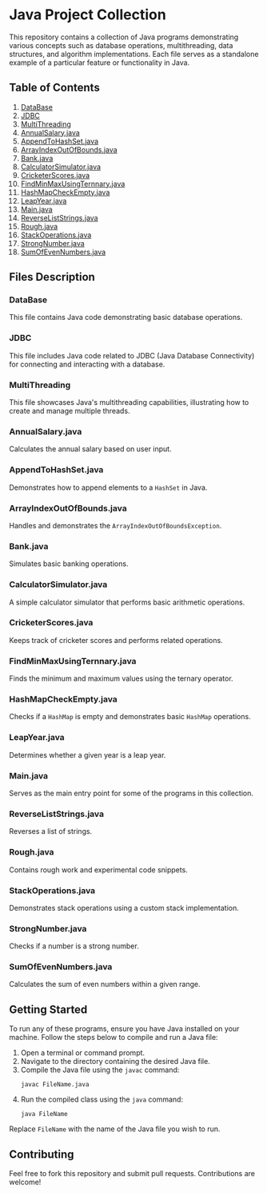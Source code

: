  <h1>Java Project Collection</h1>
   <p>This repository contains a collection of Java programs demonstrating various concepts such as database operations, multithreading, data structures, and algorithm implementations. Each file serves as a standalone example of a particular feature or functionality in Java.</p>
    
   <h2>Table of Contents</h2>
    <ol>
        <li><a href="#database">DataBase</a></li>
        <li><a href="#jdbc">JDBC</a></li>
        <li><a href="#multithreading">MultiThreading</a></li>
        <li><a href="#annualsalaryjava">AnnualSalary.java</a></li>
        <li><a href="#appendtohashsetjava">AppendToHashSet.java</a></li>
        <li><a href="#arrayindexoutofboundsjava">ArrayIndexOutOfBounds.java</a></li>
        <li><a href="#bankjava">Bank.java</a></li>
        <li><a href="#calculatorsimulatorjava">CalculatorSimulator.java</a></li>
        <li><a href="#cricketerscoresjava">CricketerScores.java</a></li>
        <li><a href="#findminmaxusingternnaryjava">FindMinMaxUsingTernnary.java</a></li>
        <li><a href="#hashmapcheckemptyjava">HashMapCheckEmpty.java</a></li>
        <li><a href="#leapyearjava">LeapYear.java</a></li>
        <li><a href="#mainjava">Main.java</a></li>
        <li><a href="#reverseliststringsjava">ReverseListStrings.java</a></li>
        <li><a href="#roughjava">Rough.java</a></li>
        <li><a href="#stackoperationsjava">StackOperations.java</a></li>
        <li><a href="#strongnumberjava">StrongNumber.java</a></li>
        <li><a href="#sumofevennumbersjava">SumOfEvenNumbers.java</a></li>
    </ol>
    
   <h2>Files Description</h2>
    
   <h3 id="database">DataBase</h3>
   <p>This file contains Java code demonstrating basic database operations.</p>
    
   <h3 id="jdbc">JDBC</h3>
  <p>This file includes Java code related to JDBC (Java Database Connectivity) for connecting and interacting with a database.</p>
    
  <h3 id="multithreading">MultiThreading</h3>
  <p>This file showcases Java's multithreading capabilities, illustrating how to create and manage multiple threads.</p>
    
   <h3 id="annualsalaryjava">AnnualSalary.java</h3>
  <p>Calculates the annual salary based on user input.</p>
    
   <h3 id="appendtohashsetjava">AppendToHashSet.java</h3>
  <p>Demonstrates how to append elements to a <code>HashSet</code> in Java.</p>
    
   <h3 id="arrayindexoutofboundsjava">ArrayIndexOutOfBounds.java</h3>
  <p>Handles and demonstrates the <code>ArrayIndexOutOfBoundsException</code>.</p>
    
  <h3 id="bankjava">Bank.java</h3>
  <p>Simulates basic banking operations.</p>
    
  <h3 id="calculatorsimulatorjava">CalculatorSimulator.java</h3>
   <p>A simple calculator simulator that performs basic arithmetic operations.</p>
    
  <h3 id="cricketerscoresjava">CricketerScores.java</h3>
  <p>Keeps track of cricketer scores and performs related operations.</p>
    
   <h3 id="findminmaxusingternnaryjava">FindMinMaxUsingTernnary.java</h3>
  <p>Finds the minimum and maximum values using the ternary operator.</p>
    
   <h3 id="hashmapcheckemptyjava">HashMapCheckEmpty.java</h3>
  <p>Checks if a <code>HashMap</code> is empty and demonstrates basic <code>HashMap</code> operations.</p>
    
   <h3 id="leapyearjava">LeapYear.java</h3>
  <p>Determines whether a given year is a leap year.</p>
  
  <h3 id="mainjava">Main.java</h3>
  <p>Serves as the main entry point for some of the programs in this collection.</p>
    
   <h3 id="reverseliststringsjava">ReverseListStrings.java</h3>
    <p>Reverses a list of strings.</p>
    
   <h3 id="roughjava">Rough.java</h3>
    <p>Contains rough work and experimental code snippets.</p>
    
  <h3 id="stackoperationsjava">StackOperations.java</h3>
    <p>Demonstrates stack operations using a custom stack implementation.</p>
    
  <h3 id="strongnumberjava">StrongNumber.java</h3>
    <p>Checks if a number is a strong number.</p>
    
  <h3 id="sumofevennumbersjava">SumOfEvenNumbers.java</h3>
    <p>Calculates the sum of even numbers within a given range.</p>
    
   <h2>Getting Started</h2>
    <p>To run any of these programs, ensure you have Java installed on your machine. Follow the steps below to compile and run a Java file:</p>
    <ol>
        <li>Open a terminal or command prompt.</li>
        <li>Navigate to the directory containing the desired Java file.</li>
        <li>Compile the Java file using the <code>javac</code> command:
            <pre><code>javac FileName.java</code></pre>
        </li>
        <li>Run the compiled class using the <code>java</code> command:
            <pre><code>java FileName</code></pre>
        </li>
    </ol>
    <p>Replace <code>FileName</code> with the name of the Java file you wish to run.</p>
    
  <h2>Contributing</h2>
    <p>Feel free to fork this repository and submit pull requests. Contributions are welcome!</p>
    
  

